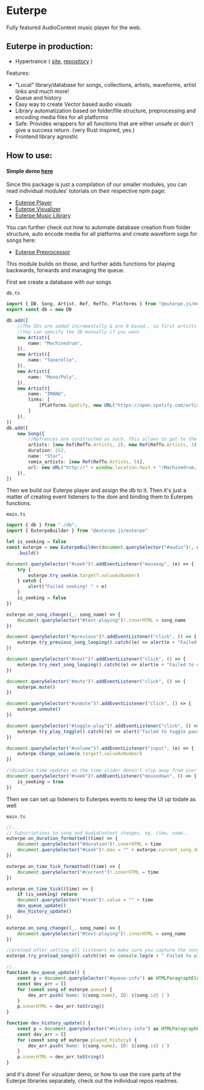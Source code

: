 # Euterpe

Fully featured AudioContext music player for the web.

## Euterpe in production:
- Hypertrance ( [site](https://hypertrance.eu/), [repository](https://github.com/nuphory/hypertrance.eu) )

Features:
 - "Local" library/database for songs, collections, artists, waveforms, artist links and much more! 
 - Queue and history
 - Easy way to create Vector based audio visuals
 - Library automatization based on folder/file structure, preprocessing and encoding media files for all platforms
 - Safe. Provides wrappers for all functions that are either unsafe or don't give a success return. (very Rust inspired, yes.)
 - Frontend library agnostic

## How to use:

#### Simple demo [here](https://github.com/euterpe-js/euterpe-source/tree/master/packages/euterpe-web-test)

Since this package is just a compilation of our smaller modules, you can read individual modules' tutorials on their respective npm page:
 - [Euterpe Player](https://www.npmjs.com/package/@euterpe.js/player)
 - [Euterpe Visualizer](https://www.npmjs.com/package/@euterpe.js/visualizer)
 - [Euterpe Music Library](https://www.npmjs.com/package/@euterpe.js/music-library)

 You can further check out how to automate database creation from folder structure, auto encode media for all platforms and create waveform svgs for songs here:
- [Euterpe Preprocessor](https://www.npmjs.com/package/@euterpe.js/preprocessor)

This module builds on those, and further adds functions for playing backwards, forwards and managing the queue.

First we create a database with our songs

`db.ts`
```ts
import { DB, Song, Artist, Ref, RefTo, Platforms } from "@euterpe.js/music-library"
export const db = new DB

db.add([
    //The IDs are added incrementally & are 0 based., so first artists ID added is 0, next 1 etc...
    //You can specify the ID manually if you want
    new Artist({
        name: "Machinedrum",
    }),
    new Artist({
        name: "Tanerélle",
    }),
    new Artist({
        name: "Mono/Poly",
    }),
    new Artist({
        name: "IMANU",
        links: [
            [Platforms.Spotify, new URL("https://open.spotify.com/artist/5Y7rFm0tiJTVDzGLMzz0W1?si=DRaZyugTTIqlBHDkMGKVqA&nd=1")]
        ]
    }),
])
db.add([
    new Song({
        //Refrences are constructed as such. This allows to get to the artist from either collection or song
        artists: [new Ref(RefTo.Artists, 2), new Ref(RefTo.Artists, 3), new Ref(RefTo.Artists, 4)],
        duration: 252,
        name: "Star",
        remix_artists: [new Ref(RefTo.Artists, 5)],
        url: new URL("http://" + window.location.host + "/Machinedrum, Tanerelle & Mono Poly - Star (IMANU Remix) final.mp3")
    }),
])

```

Then we build our Euterpe player and assign the db to it. Then it's just a matter of creating event listeners to the dom and binding them to Euterpes functions.

`main.ts`
```ts
import { db } from "./db";
import { EuterpeBuilder } from "@euterpe.js/euterpe"

let is_seeking = false
const euterpe = new EuterpeBuilder(document.querySelector("#audio")!, db)
    .build()

document.querySelector("#seek")?.addEventListener("mouseup", (e) => {
	try {
		euterpe.try_seek(e.target?.valueAsNumber)
	} catch {
		alert("Failed seeking! " + e)
	}
	is_seeking = false
})

euterpe.on_song_change((_, song_name) => {
	document.querySelector("#text-playing")!.innerHTML = song_name
})

document.querySelector("#previous")?.addEventListener("click", () => {
	euterpe.try_previous_song_looping().catch((e) => alert(e + "Failed to change song"))
})

document.querySelector("#next")?.addEventListener("click", () => {
	euterpe.try_next_song_looping().catch((e) => alert(e + "Failed to change song"))
})

document.querySelector("#mute")?.addEventListener("click", () => {
	euterpe.mute()
})

document.querySelector("#unmute")?.addEventListener("click", () => {
	euterpe.unmute()
})

document.querySelector("#toggle-play")?.addEventListener("click", () => {
	euterpe.try_play_toggle().catch((e) => alert("failed to toggle pause/play!" + e))
})

document.querySelector("#volume")?.addEventListener("input", (e) => {
	euterpe.change_volume(e.target?.valueAsNumber)
})

//disables time updates so the time slider doesn't slip away from user
document.querySelector("#seek")?.addEventListener("mousedown", () => {
	is_seeking = true
})

```

Then we can set up listeners to Euterpes events to keep the UI up todate as well

`main.ts`
```ts
//...
// Subscriptions to song and AudioContext changes, eg. time, name..
euterpe.on_duration_formatted((time) => {
	document.querySelector("#duration")!.innerHTML = time
	document.querySelector("#seek")!.max = "" + euterpe.current_song_duration
})

euterpe.on_time_tick_formatted((time) => {
	document.querySelector("#current")!.innerHTML = time
})

euterpe.on_time_tick((time) => {
	if (is_seeking) return
	document.querySelector("#seek")!.value = "" + time
	dev_queue_update()
	dev_history_update()
})

euterpe.on_song_change((_, song_name) => {
	document.querySelector("#text-playing")!.innerHTML = song_name
})

//preload after setting all listeners to make sure you capture the song update!
euterpe.try_preload_song(0).catch((e) => console.log(e + " Failed to preload"))

//..
function dev_queue_update() {
	const p = document.querySelector("#queue-info") as HTMLParagraphElement
	const dev_arr = []
	for (const song of euterpe.queue) {
		dev_arr.push(`Name: ${song.name}, ID: ${song.id} |`)
	}
	p.innerHTML = dev_arr.toString()
}

function dev_history_update() {
	const p = document.querySelector("#history-info") as HTMLParagraphElement
	const dev_arr = []
	for (const song of euterpe.played_history) {
		dev_arr.push(`Name: ${song.name}, ID: ${song.id} |`)
	}
	p.innerHTML = dev_arr.toString()
}

```
and it's done!
For vizualizer demo, or how to use the core parts of the Euterpe libraries separately, check out the individual repos readmes.


